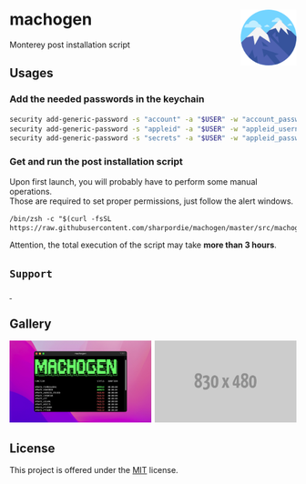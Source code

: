 <h2></h2><div>
<a href="../.."><img align="right" height="98" src="assets/logo.png" alt="logo"></a>
<h1>machogen</h1>
<p>Monterey post installation script</p>
</div><h2></h2>

## Usages

### Add the needed passwords in the keychain

```sh
security add-generic-password -s "account" -a "$USER" -w "account_password"
security add-generic-password -s "appleid" -a "$USER" -w "appleid_username"
security add-generic-password -s "secrets" -a "$USER" -w "appleid_password"
```

### Get and run the post installation script

Upon first launch, you will probably have to perform some manual operations.  
Those are required to set proper permissions, just follow the alert windows.

```shell
/bin/zsh -c "$(curl -fsSL https://raw.githubusercontent.com/sharpordie/machogen/master/src/machogen.sh)"
```

Attention, the total execution of the script may take **more than 3 hours**.

## `Support`

<picture>
  <source media="(prefers-color-scheme: dark)" srcset="https://uploads-ssl.webflow.com/5c14e387dab576fe667689cf/61e11ddcc39341db4958c5cc_Supportbutton.png">
  <source media="(prefers-color-scheme: light)" srcset="https://uploads-ssl.webflow.com/5c14e387dab576fe667689cf/61e11e22d8ff4a5b4a1b3346_Supportbutton-1.png">
  <a href="https://ko-fi.com/supportkofi" target="_blank">
    <img width="300px" alt="" src="https://uploads-ssl.webflow.com/5c14e387dab576fe667689cf/61e11e22d8ff4a5b4a1b3346_Supportbutton-1.png">
  </a>
</picture>

<picture>
  <source media="(prefers-color-scheme: dark)" srcset="https://uploads-ssl.webflow.com/5c14e387dab576fe667689cf/61e11e22d8ff4a5b4a1b3346_Supportbutton-1.png">
  <source media="(prefers-color-scheme: light)" srcset="https://uploads-ssl.webflow.com/5c14e387dab576fe667689cf/61e11ddcc39341db4958c5cc_Supportbutton.png">
  <a href="https://ko-fi.com/supportkofi" target="_blank">
    <img width="300px" alt="" src="https://uploads-ssl.webflow.com/5c14e387dab576fe667689cf/61e11ddcc39341db4958c5cc_Supportbutton.png">
  </a>
</picture>

## Gallery

<a href="assets/img1.png"><img src="assets/img1.png" width="49.5%"/></a><a><img src="assets/none.png" width="1%"/></a><a href="assets/img2.png"><img src="assets/img2.png" width="49.5%"/></a>

## License

This project is offered under the [MIT](LICENSE.md) license.
